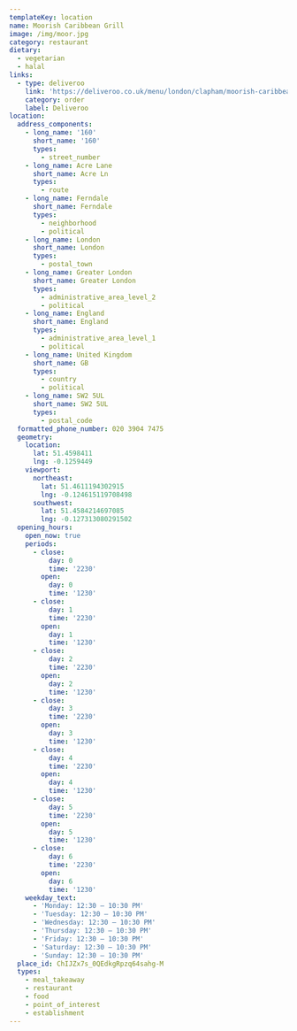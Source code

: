 ```yaml
---
templateKey: location
name: Moorish Caribbean Grill
image: /img/moor.jpg
category: restaurant
dietary:
  - vegetarian
  - halal
links:
  - type: deliveroo
    link: 'https://deliveroo.co.uk/menu/london/clapham/moorish-caribbean-grill'
    category: order
    label: Deliveroo
location:
  address_components:
    - long_name: '160'
      short_name: '160'
      types:
        - street_number
    - long_name: Acre Lane
      short_name: Acre Ln
      types:
        - route
    - long_name: Ferndale
      short_name: Ferndale
      types:
        - neighborhood
        - political
    - long_name: London
      short_name: London
      types:
        - postal_town
    - long_name: Greater London
      short_name: Greater London
      types:
        - administrative_area_level_2
        - political
    - long_name: England
      short_name: England
      types:
        - administrative_area_level_1
        - political
    - long_name: United Kingdom
      short_name: GB
      types:
        - country
        - political
    - long_name: SW2 5UL
      short_name: SW2 5UL
      types:
        - postal_code
  formatted_phone_number: 020 3904 7475
  geometry:
    location:
      lat: 51.4598411
      lng: -0.1259449
    viewport:
      northeast:
        lat: 51.4611194302915
        lng: -0.124615119708498
      southwest:
        lat: 51.4584214697085
        lng: -0.127313080291502
  opening_hours:
    open_now: true
    periods:
      - close:
          day: 0
          time: '2230'
        open:
          day: 0
          time: '1230'
      - close:
          day: 1
          time: '2230'
        open:
          day: 1
          time: '1230'
      - close:
          day: 2
          time: '2230'
        open:
          day: 2
          time: '1230'
      - close:
          day: 3
          time: '2230'
        open:
          day: 3
          time: '1230'
      - close:
          day: 4
          time: '2230'
        open:
          day: 4
          time: '1230'
      - close:
          day: 5
          time: '2230'
        open:
          day: 5
          time: '1230'
      - close:
          day: 6
          time: '2230'
        open:
          day: 6
          time: '1230'
    weekday_text:
      - 'Monday: 12:30 – 10:30 PM'
      - 'Tuesday: 12:30 – 10:30 PM'
      - 'Wednesday: 12:30 – 10:30 PM'
      - 'Thursday: 12:30 – 10:30 PM'
      - 'Friday: 12:30 – 10:30 PM'
      - 'Saturday: 12:30 – 10:30 PM'
      - 'Sunday: 12:30 – 10:30 PM'
  place_id: ChIJZx7s_0QEdkgRpzq64sahg-M
  types:
    - meal_takeaway
    - restaurant
    - food
    - point_of_interest
    - establishment
---
```

